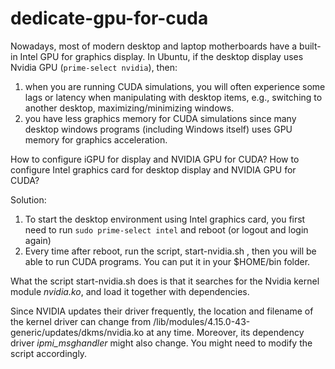 # dedicate-gpu-for-cuda

Nowadays, most of modern desktop and laptop motherboards have a built-in Intel GPU for graphics display. In Ubuntu, if the desktop display uses Nvidia GPU (`prime-select nvidia`), then:

1. when you are running CUDA simulations, you will often experience some lags or latency when manipulating with desktop items, e.g., switching to another desktop, maximizing/minimizing windows.
2. you have less graphics memory for CUDA simulations since many desktop windows programs (including Windows itself) uses GPU memory for graphics acceleration.


How to configure iGPU for display and NVIDIA GPU for CUDA?
How to configure Intel graphics card for desktop display and NVIDIA GPU for CUDA?

Solution:
1. To start the desktop environment using Intel graphics card, you first need to run `sudo prime-select intel` and reboot (or logout and login again)
2. Every time after reboot, run the script, start-nvidia.sh , then you will be able to run CUDA programs. You can put it in your $HOME/bin folder.

What the script start-nvidia.sh does is that it searches for the Nvidia kernel module *nvidia.ko*, and load it together with dependencies.

Since NVIDIA updates their driver frequently, the location and filename of the kernel driver can change from /lib/modules/4.15.0-43-generic/updates/dkms/nvidia.ko at any time. Moreover, its dependency driver *ipmi_msghandler* might also change.
You might need to modify the script accordingly.
